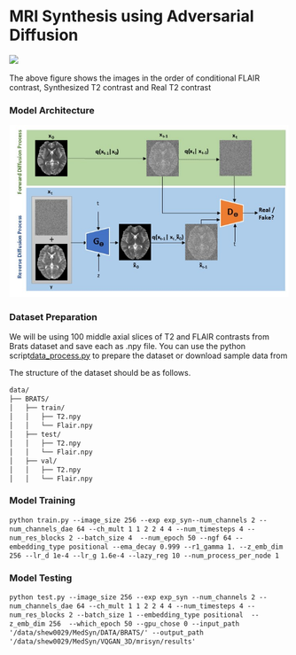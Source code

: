 # MRI Synthesis using Adversarial Diffusion

![](https://github.com/sanuwanihewa/MRSyn/blob/main/figures/animated.gif)

The above figure shows the images in the order of conditional FLAIR contrast, Synthesized T2 contrast and Real T2 contrast

### Model Architecture
![](https://github.com/sanuwanihewa/MRSyn/blob/main/figures/architecture.jpg) 
### Dataset Preparation

We will be using 100 middle axial slices of T2 and FLAIR contrasts from Brats dataset and save each as .npy file.
You can use the python script[data_process.py](data_process.py) to prepare the dataset or download sample data from

The structure of the dataset should be as follows.
```
data/
├── BRATS/
│   ├── train/
│   │   ├── T2.npy
│   │   └── Flair.npy
│   ├── test/
│   │   ├── T2.npy
│   │   └── Flair.npy
│   ├── val/
│   │   ├── T2.npy
│   │   └── Flair.npy
```

### Model Training

``` 
python train.py --image_size 256 --exp exp_syn--num_channels 2 --num_channels_dae 64 --ch_mult 1 1 2 2 4 4 --num_timesteps 4 --num_res_blocks 2 --batch_size 4  --num_epoch 50 --ngf 64 --embedding_type positional --ema_decay 0.999 --r1_gamma 1. --z_emb_dim 256 --lr_d 1e-4 --lr_g 1.6e-4 --lazy_reg 10 --num_process_per_node 1
```

### Model Testing

``` 
python test.py --image_size 256 --exp exp_syn --num_channels 2 --num_channels_dae 64 --ch_mult 1 1 2 2 4 4 --num_timesteps 4 --num_res_blocks 2 --batch_size 1 --embedding_type positional  --z_emb_dim 256  --which_epoch 50 --gpu_chose 0 --input_path '/data/shew0029/MedSyn/DATA/BRATS/' --output_path '/data/shew0029/MedSyn/VQGAN_3D/mrisyn/results'
```

